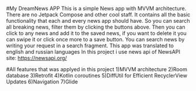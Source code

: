 #My DreamNews APP
This is a simple News app with MVVM architecture. There are no Jetpack Compose and other cool staff. It contains all the basic functionality that each and every news app should have. So you can search all breaking news, filter them by clicking the buttons above.
Then you can click to any news and add it to the saved news, if you want to delete it you can swipe it or click once more to a save button. You can search news by writing your request in a search fragment.
This app was translated to english and russian languages
In this project i use news api of NewsAPI site: https://newsapi.org/

#All features that was applyed in this project
1)MVVM architecture
2)Room database
3)Retrofit
4)Kotlin coroutines
5)DiffUtil for Efficient RecyclerView Updates
6)Navigation
7)Glide
